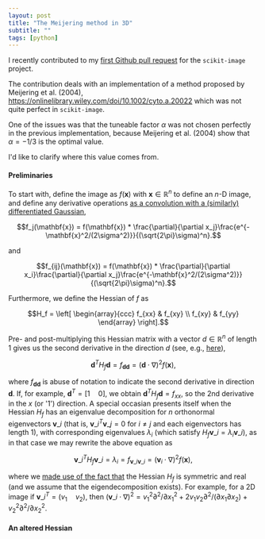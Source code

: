 ```yaml
---
layout: post
title: "The Meijering method in 3D"
subtitle: ""
tags: [python]
---
```


I recently contributed to my [first Github pull request](https://github.com/scikit-image/scikit-image/pull/6149) for the `scikit-image` project.

The contribution deals with an implementation of a method proposed by Meijering et al. (2004), https://onlinelibrary.wiley.com/doi/10.1002/cyto.a.20022 which was not quite perfect in `scikit-image`.

One of the issues was that the tuneable factor $\alpha$ was not chosen perfectly in the previous implementation, because Meijering et al. (2004) show that $\alpha=-1/3$ is the optimal value.

I'd like to clarify where this value comes from.

#### Preliminaries
To start with, define the image as $f(\mathbf{x})$ with $\mathbf{x}\in\mathbb{R}^n$ to define an $n$-D image, and define any derivative operations [as a convolution with a (similarly) differentiated Gaussian](https://www.crisluengo.net/archives/22/),

$$f_j(\mathbf{x}) = f(\mathbf{x}) * \frac{\partial}{\partial x_j}\frac{e^{-\mathbf{x}^2/(2\sigma^2)}}{(\sqrt{2\pi}\sigma)^n}.$$

and

$$f_{ij}(\mathbf{x}) = f(\mathbf{x}) * \frac{\partial}{\partial x_i}\frac{\partial}{\partial x_j}\frac{e^{-\mathbf{x}^2/(2\sigma^2)}}{(\sqrt{2\pi}\sigma)^n}.$$


Furthermore, we define the Hessian of $f$ as

$$H_f = \left[ \begin{array}{ccc}
f_{xx} & f_{xy} \\
f_{xy} & f_{yy} \end{array} \right].$$

Pre- and post-multiplying this Hessian matrix with a vector $d\in\mathbb{R}^n$ of length 1 gives us the second derivative in the direction $d$ (see, e.g., [here](https://math.stackexchange.com/questions/2573376/second-directional-derivative-and-hessian-matrix)),

$$
\mathbf{d}^T H_f \mathbf{d} = f_{\mathbf{d}\mathbf{d}} = (\mathbf{d}\cdot\nabla)^2 f(\mathbf{x}),
$$

where $f_{\mathbf{d}\mathbf{d}}$ is abuse of notation to indicate the second derivative in direction $\mathbf{d}$. If, for example, $\mathbf{d}^T=[1\quad 0]$, we obtain $\mathbf{d}^TH_f\mathbf{d}=f_{xx}$, so the 2nd derivative in the $x$ (or '1') direction.
A special occasian presents itself when the Hessian $H_f$ has an eigenvalue decomposition for $n$ orthonormal eigenvectors $\mathbf{v}\_i$ (that is, $\mathbf{v}\_i^T\mathbf{v}\_j=0$ for $i\neq j$ and each eigenvectors has length 1), with corresponding eigenvalues $\lambda_i$ (which satisfy $H_f \mathbf{v}\_i = \lambda_i \mathbf{v}\_i$), as in that case we may rewrite the above equation as

$$
\mathbf{v}\_i^T H_f \mathbf{v}\_i = \lambda_i = f_{\mathbf{v}\_i\mathbf{v}\_i} = (\mathbf{v}_i\cdot\nabla)^2 f(\mathbf{x}),
$$

where we [made use of the fact that](https://en.wikipedia.org/wiki/Eigendecomposition_of_a_matrix#Real_symmetric_matrices) the Hessian $H_f$ is symmetric and real (and we assume that the eigendecomposition exists). For example, for a 2D image if $\mathbf{v}\_i^T=(v_1\quad v_2)$, then $(\mathbf{v}\_i\cdot\nabla)^2=v_1^2\partial^2/\partial x_1^2 + 2v_1v_2 \partial^2/(\partial x_1\partial x_2) + v_2^2\partial^2/\partial x_2^2$.

#### An altered Hessian

